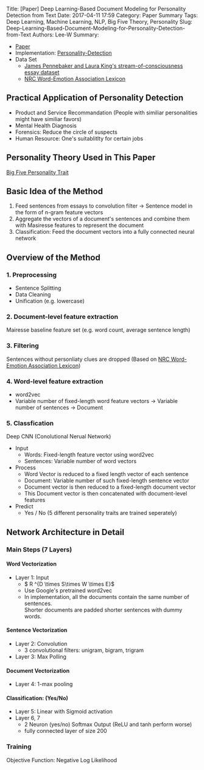 Title: [Paper] Deep Learning-Based Document Modeling for Personality Detection from Text
Date: 2017-04-11 17:59
Category: Paper Summary
Tags: Deep Learning, Machine Learning, NLP, Big Five Theory, Personality
Slug: Deep-Learning-Based-Document-Modeling-for-Personality-Detection-from-Text
Authors: Lee-W
Summary: 


* [Paper](https://sentic.net/deep-learning-based-personality-detection.pdf)
* Implementation: [Personality-Detection](https://github.com/SenticNet/Personality-Detection)
* Data Set
	* [James Pennebaker and Laura King's stream-of-consciousness essay dataset](http://mypersonality.org/wiki/doku.php?id=wcpr13)
	* [NRC Word-Emotion Association Lexicon](http://saifmohammad.com/WebPages/NRC-Emotion-Lexicon.htm)

<!--more-->

## Practical Application of Personality Detection
- Product and Service Recommandation (People with similiar personalities might have similiar favors)
- Mental Health Diagnosis
- Forensics: Reduce the circle of suspects
- Human Resource: One's suitablitlty for certain jobs

## Personality Theory Used in This Paper
[Big Five Personality Trait](https://en.wikipedia.org/wiki/Big_Five_personality_traits)

## Basic Idea of the Method
1. Feed sentences from essays to convolution filter → Sentence model in the form of n-gram feature vectors
2. Aggregate the vectors of a document's sentences and combine them with Masiresse features to represent the document
3. Classification: Feed the document vectors into a fully connected neural network

## Overview of the Method

### 1. Preprocessing
- Sentence Splitting
- Data Cleaning
- Unification (e.g. lowercase)

### 2. Document-level feature extraction
Mairesse baseline feature set (e.g. word count, average sentence length)

### 3. Filtering
Sentences without personliaty clues are dropped
(Based on [NRC Word-Emotion Association Lexicon](http://saifmohammad.com/WebPages/NRC-Emotion-Lexicon.htm))

### 4. Word-level feature extraction
- word2vec
- Variable number of fixed-length word feature vectors → Variable number of sentences → Document

### 5. Classfication
Deep CNN (Conolutional Nerual Network)

- Input
	- Words: Fixed-length feature vector using word2vec
	- Sentences: Variable number of word vectors
- Process
	- Word Vector is reduced to a fixed length vector of each sentence
	- Document: Variable number of such fixed-length sentence vector
	- Document vector is then reduced to a fixed-length document vector
	- This Document vector is then concatenated with document-level features
- Predict
	- Yes / No (5 different personality traits are trained seperately) 

## Network Architecture in Detail
### Main Steps (7 Layers)
#### Word Vectorization
* Layer 1: Input
	* $ R ^{D \times S\times W \times E}$ 
	* Use Google's pretrained word2vec
	* In implementation, all the documents contain the same number of sentences.  
	  Shorter documents are padded shorter sentences with dummy words.

#### Sentence Vectorization
* Layer 2: Convolution
	* 3 convolutional filters: unigram, bigram, trigram 
* Layer 3: Max Polling

#### Document Vectorization
* Layer 4: 1-max pooling

#### Classification: (Yes/No)
* Layer 5: Linear with Sigmoid activation
* Layer 6, 7
	* 2 Neuron (yes/no) Softmax Output (ReLU and tanh perform worse)
	* fully connected layer of size 200

### Training
Objective Function: Negative Log Likelihood


